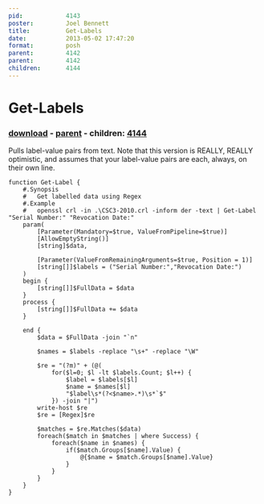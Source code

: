 ```yaml
---
pid:            4143
poster:         Joel Bennett
title:          Get-Labels
date:           2013-05-02 17:47:20
format:         posh
parent:         4142
parent:         4142
children:       4144
---
```


# Get-Labels

### [download](4143.ps1) - [parent](4142.md) - children: [4144](4144.md)

Pulls label-value pairs from text. Note that this version is REALLY, REALLY optimistic, and assumes that your label-value pairs are each, always, on their own line.

```posh
function Get-Label {
    #.Synopsis
    #   Get labelled data using Regex
    #.Example
    #   openssl crl -in .\CSC3-2010.crl -inform der -text | Get-Label "Serial Number:" "Revocation Date:"
    param(
        [Parameter(Mandatory=$true, ValueFromPipeline=$true)]
        [AllowEmptyString()]
        [string]$data,

        [Parameter(ValueFromRemainingArguments=$true, Position = 1)]
        [string[]]$labels = ("Serial Number:","Revocation Date:")
    )
    begin {
        [string[]]$FullData = $data
    }
    process {
        [string[]]$FullData += $data
    }

    end {
        $data = $FullData -join "`n"

        $names = $labels -replace "\s+" -replace "\W"

        $re = "(?m)" + (@(
            for($l=0; $l -lt $labels.Count; $l++) {
                $label = $labels[$l]
                $name = $names[$l]
                "$label\s*(?<$name>.*)\s*`$"
            }) -join "|")
        write-host $re
        $re = [Regex]$re

        $matches = $re.Matches($data)    
        foreach($match in $matches | where Success) {
            foreach($name in $names) {
                if($match.Groups[$name].Value) {
                    @{$name = $match.Groups[$name].Value}
                }
            }
        }
    }
}

```
